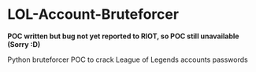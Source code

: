 # LOL-Account-Bruteforcer

********POC written but bug not yet reported to RIOT, so POC still unavailable (Sorry :D)********

Python bruteforcer POC to crack League of Legends accounts passwords
